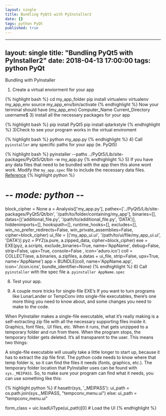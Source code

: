```yaml
---
layout: single
title: Bundling PyQt5 with PyInstaller2
date: {}
tags: python PyQt
published: true
---
```

---
layout: single
title:  "Bundling PyQt5 with PyInstaller2"
date:   2018-04-13 17:00:00
tags:   python PyQt
---


Bundling with PyInstaller  
1) Create a virtual enviorment for your app   

{% highlight bash %}
cd my_app_folder
pip install virtualenv
virtualenv my_app_env
source my_app_env/bin/activate
{% endhighlight %}
Now your terminal should have (my_app_env) Computer_Name Current_Directory username$
3) install all the necessary packages for your app

{% highlight bash %}
pip install PyQt5
pip install qdarkstyle
{% endhighlight %}
3)Check to see your program works in the virtual enviroment

{% highlight bash %}
python my_app.py
{% endhighlight %}
4) Call `pyinstaller` any specific paths for your app (ie. PyQt5)

{% highlight bash %}
pyinstaller --paths ../PyQt5/Lib/site-packages/PyQt5/Qt/bin -w my_app.py
{% endhighlight %}
5) If you have any data files that need to be bundled with the app then this alone wont work. Modify the `my_app.spec` file to include the necessary data files. [Reference](http://helloworldbookblog.com/distributing-python-programs-part-2-the-harder-stuff/)
{% highlight python %}
# -*- mode: python -*-
block_cipher = None
a = Analysis(['my_app.py'],
             pathex=['../PyQt5/Lib/site-packages/PyQt5/Qt/bin', '/path/to/folder/containing/my_app'],
             binaries=[],
             datas=[('additional_file.py', '/path/to/additional_file.py', 'DATA')],
             hiddenimports=[],
             hookspath=[],
             runtime_hooks=[],
             excludes=[],
             win_no_prefer_redirects=False,
             win_private_assemblies=False,
             cipher=block_cipher)
ui_file =  [('my_app_ui.ui', '/path/to/ui/file/my_app_ui.ui', 'DATA')]
pyz = PYZ(a.pure, a.zipped_data,
             cipher=block_cipher)
exe = EXE(pyz,
          a.scripts,
          exclude_binaries=True,
          name='AppName',
          debug=False,
          strip=False,
          upx=True,
          console=False , icon='aduro.ico')
coll = COLLECT(exe,
               a.binaries,
               a.zipfiles,
               a.datas + ui_file,
               strip=False,
               upx=True,
               name='AppName')
app = BUNDLE(coll,
             name='AppName.app',
             icon='./icon.icns',
             bundle_identifier=None)
{% endhighlight %}
6) Call `pyinstaller` with the spec file
    a. `pyinstaller AppName.spec`

8) Test your app.

7) A couple more tricks for single-file EXE’s
If you want to turn programs like LunarLander or TempConv into single-file executables, there’s one more thing you need to know about, and some changes you need to make to the code.

When PyInstaller makes a single-file executable, what it’s really making is a self-extracting zip file with all the necessary supporting files inside it.  Graphics, font files, .UI files, etc.  When it runs, that gets unzipped to a temporary folder and run from there.  When the program stops, the temporary folder gets deleted.  It’s all transparent to the user.  This means two things:

A single-file executable will usually take a little longer to start up, because it has to extract the zip file first.
The python code needs to know where that temp folder is, so it can find the files it needs (fonts, graphics, etc.).
The temporary folder location that PyInstaller uses can be found with `sys._MEIPASS`.  So, to make sure your program can find what it needs, you can use something like this:

{% highlight python %}
if hasattr(sys, '_MEIPASS'):
    ui_path = os.path.join(sys._MEIPASS, "tempconv_menu.ui")
else:
    ui_path = "tempconv_menu.ui"

form_class = uic.loadUiType(ui_path)[0]     # Load the UI
{% endhighlight %}
